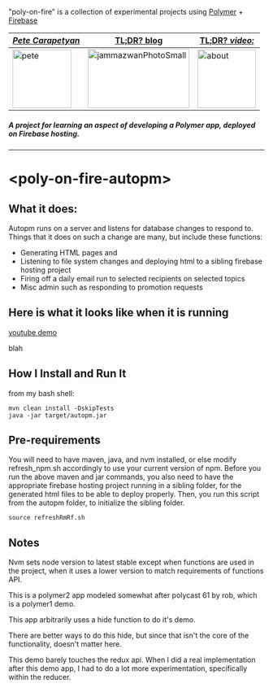 "poly-on-fire" is a collection of experimental projects using [Polymer](href="https://www.polymer-project.org/") + [Firebase](href="https://firebase.google.com/")

|[**_Pete Carapetyan_**](https://appwriter.com)|  [TL;DR? blog](https://betterologist.net/2018/04/poly-on-fire-polymer-on-firebase/) |[TL;DR? _video:_](https://youtu.be/vea51DzmXyA)|
| --- | --- | --- |
|<a href="https://appwriter.com"><img class="style-svg" src="https://betterologist.net/wp-content/uploads/2016/05/pete-300x297.jpg" alt="pete" width="116" height="115" /></a>|<a href="https://betterologist.net/2018/04/poly-on-fire-polymer-on-firebase/" ><img class="style-svg" src="http://docs.datafundamentals.com/txt.png" alt="jammazwanPhotoSmall" width="200" height="116" /></a>|<a href="https://youtu.be/P9DwkqqUxNs"><img class="style-svg" src="https://betterologist.net/wp-content/uploads/2016/05/jamzVid1.png" alt="about" width="115" height="115" /></a>|


##### A project for learning an aspect of developing a Polymer app, deployed on Firebase hosting.

----

# \<poly-on-fire-autopm\>

## What it does:

Autopm runs on a server and listens for database changes to respond to. Things that it does on such a change are many, 
but include these functions:

* Generating HTML pages and 
* Listening to file system changes and deploying html to a sibling firebase hosting project
* Firing off a daily email run to selected recipients on selected topics
* Misc admin such as responding to promotion requests


## Here is what it looks like when it is running

[youtube demo](blah)

blah

## How I Install and Run It

from my bash shell:

```
mvn clean install -DskipTests
java -jar target/autopm.jar
```



## Pre-requirements

You will need to have maven, java, and nvm installed, or else modify refresh_npm.sh accordingly to use your current version of npm. 
Before you run the above maven and jar commands, you also need to have the appropriate firebase hosting project running in a sibling folder, for the generated html files to be able to deploy properly.
Then, you run this script from the autopm folder, to initialize the sibling folder.

```
source refreshRmRf.sh
```

## Notes

Nvm sets node version to latest stable except when functions are used in the project, when it uses a lower version to match requirements of functions API.

This is a polymer2 app modeled somewhat after polycast 61 by rob, which is a polymer1 demo.

This app arbitrarily uses a hide function to do it's demo.

There are better ways to do this hide, but since that isn't the core of the functionality, doesn't matter here.

This demo barely touches the redux api. When I did a real implementation after this demo app, I had to do a lot more experimentation, specifically within the reducer.
